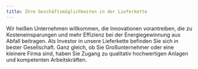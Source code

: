 ```yaml
---
title: Ihre Geschäftsmöglichkeiten in der Lieferkette
---
```


Wir heißen Unternehmen willkommen, die Innovationen vorantreiben, die zu Kosteneinsparungen und mehr Effizienz bei der Energiegewinnung aus Abfall beitragen. Als Investor in unsere Lieferkette befinden Sie sich in bester Gesellschaft. Ganz gleich, ob Sie Großunternehmer oder eine kleinere Firma sind, haben Sie Zugang zu qualitativ hochwertigen Anlagen und kompetenten Arbeitskräften.

